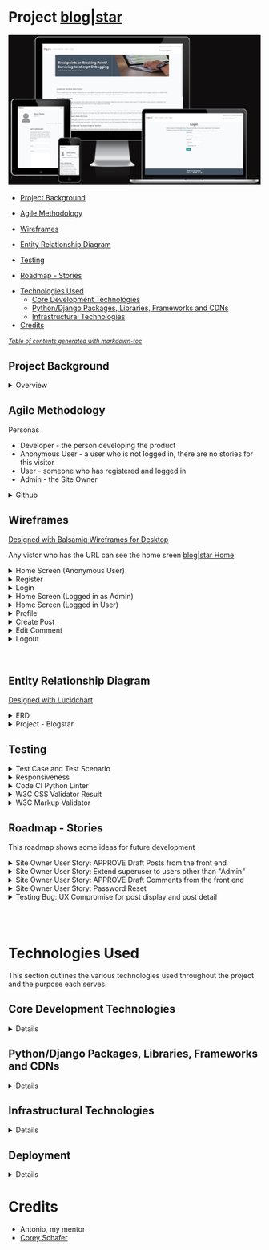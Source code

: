 # Project [blog|star](https://blogstar-fa4e79f10910.herokuapp.com/) 

![alt text](.ReadMe_Docs/images/am-i-responsive.png)


  * [Project Background](#project-background)
  * [Agile Methodology](#agile-methodology)
  
  * [Wireframes](#wireframes)
  * [Entity Relationship Diagram](#entity-relationship-diagram)
  * [Testing](#testing)
  * [Roadmap - Stories](#roadmap---stories)
- [Technologies Used](#technologies-used)
  * [Core Development Technologies](#core-development-technologies)
  * [Python/Django Packages, Libraries, Frameworks and CDNs](#python-django-packages--libraries--frameworks-and-cdns)
  * [Infrastructural Technologies](#infrastructural-technologies)
- [Credits](#credits)

<small><i><a href='http://ecotrust-canada.github.io/markdown-toc/'>Table of contents generated with markdown-toc</a></i></small>




## Project Background

<details>

<summary>Overview</summary>

- This Django web development project is an extension of Code Institute, "I Think Therefore I Blog". 
- Unfortunately, for 95% of my development time, I confused, create a custom *model* with creating a custom *app*.  So at the 12<sup>th</sup> hour, I had to create a custom model: **Category**.  I integrated this into the masthead of each post and made it a mandatory dropdown selection for all posts.


- The original concept was to create Posts on the backend and allow registered users to create and delete comments on the frontend.  These comments were subject to approval of the site owner.  
- I have given the User the ability to have a Profile Page so they can add/change their Profile Picture, their Username, Email, First Name and Last Name.
	- This required me to add signals.py in the users app.  users.models.profile is a ManyToMany table and connects the django model User to the Cloudinary model CloudinaryField.  When the user adds a picture to their profile, the signal makes an entry in Profile.  Otherwise, when a user changed their profile picture, the Admin would have to connect their picture to their profile manually.

- Their Profile Page consolidates the Posts that they liked and gives them ability to Edit/Delete the comments that they've submitted and UNLIKE Liked Posts
- Users can also [submit a Post](https://blogstar-fa4e79f10910.herokuapp.com/create/) of their own, making it more community driven
- To demonstrate frontend CRUD I extended the Comment Edit/Delete to User Posts.  
- I have also included a Category feature which allows Users to categorise their Posts.  This feature needs further development in order to produce more meaniingful reports or summaries
- From an Admin perspective, when the Admin is logged in, they have the ability to use a URL to login to [djangos Admin feature](https://blogstar-fa4e79f10910.herokuapp.com/admin/).  The Admin retains full control over User Comments and User Posts as they need to be Approved by Admin before User contributions are published on the site for visitors and other Users.  Likes are not controlled by the Admin

## Personas

1. Anonymous - Not Registerd or Registered but not Logged In
1. User - Registered AND Logged In
1. django superuser - Registered AND Logged In as Admin with password ![alt text](.ReadMe_Docs/images/image-4.png)

### Original Persona Capabilities
1. Anonymous people can: 
    - [Read the site](https://blogstar-fa4e79f10910.herokuapp.com/) 
    - [Register](https://blogstar-fa4e79f10910.herokuapp.com/register/)
    - [Collaborate](https://blogstar-fa4e79f10910.herokuapp.com/about/)

1. User:
- In addition to the Anonymous capabilities they can:
    1. [Login](https://blogstar-fa4e79f10910.herokuapp.com/accounts/login/)
    1. [Logout](https://blogstar-fa4e79f10910.herokuapp.com/accounts/logout/)
    1. Like/Unlike a Post
    ![Like](https://github.com/DMASCoreDeclan/PRD-PP4-Blog/blob/main/.ReadMe_Docs/images/like.png)
    1. Edit/Delete their own Comment(s)

3. django superuser (Admin):
- In addition to the User capabilities they can:
    1. Use django backend /admin

### New Persona Capabilities
1. Anonymous: 
    1. no changes

1. User:
- I added a [CREATE](https://blogstar-fa4e79f10910.herokuapp.com/create/) page and a [PROFILE](https://blogstar-fa4e79f10910.herokuapp.com/register/profile/) page.
    - In the CREATE page, Users can:
    - Create a post with a Title*, Category*, Image, Content* and Excerpt 
    - Upon submittal of a post they get a "Post created!" success message and are redirected to the post_detail of the post they created.
    - The post is written to the Post Model with the username, slug, and status of *draft*.  Just like the original, the Admin must approve it so that he retains control of the content of the site while allowing Users the opportunity for greater participation.  
    - Once a Post is PUBLISHED, the User who created it can no longer Like, instead they can Delete/Edit their post  
    - In the Profile page users can now:
        1. Create/Update their: Username, Email, FirstName, LastName and profile picture
        1. View a list of Posts that they have Liked and can Unlike
        1. Update/Delete/View a list of Posts that they have submitted for approval
        1. Update/Delete/View a list of Posts that have been approved
        1. Update/Delete/View a list of Comments that they have submitted for approval
        1. Update/Delete/View a list of Comments that have been approved        
3. django superuser (Admin):
    - The django create superuser is: Admin and the password is: ![Pa55w0rd](https://github.com/DMASCoreDeclan/PRD-PP4-Blog/blob/main/.ReadMe_Docs/images/image-4.png)
        1. For some of the features of the site you ***MUST*** login as Admin
            - I added an ADMIN link that brings you to /admin.
            - I wanted to add an APPROVE button to unapproved posts so that when logged in as Admin, posts could be approved on the frontend - a feature for the future!

</details>


## Agile Methodology

<summary>Personas</summary> 

- Developer - the person developing the product
- Anonymous User - a user who is not logged in, there are no stories for this visitor
- User - someone who has registered and logged in
- Admin - the Site Owner

</details>

<details>
<summary>Github</summary> 
Github was used for Planning, Recording and Sharing of all aspects of the project:

The [Project Elements:](https://github.com/users/DMASCoreDeclan/projects/20)
- [Code Repository](https://github.com/DMASCoreDeclan/PRD-PP4-Blog)
- [Version Control](https://github.com/DMASCoreDeclan/PRD-PP4-Blog) was used for version control of the code.  Regular [commits](https://github.com/DMASCoreDeclan/PRD-PP4-Blog/commits/main/) were created.  Where possible each commit was isolated to either a specific Issue but may have occassionally also included a minor change to some other part of the code
- [Milestones](https://github.com/users/DMASCoreDeclan/projects/20/views/3)
- [User Stories](https://github.com/users/DMASCoreDeclan/projects/20/views/10)
- [Kanban](https://github.com/users/DMASCoreDeclan/projects/20)
- [Labels](https://github.com/DMASCoreDeclan/PRD-PP4-Blog/labels)
- [Sizing](https://github.com/users/DMASCoreDeclan/projects/20/settings/fields/72230614) User Stories were sized using T-shirt sizing (XS, S, M, L, XL) 
- [MoSCow](https://github.com/users/DMASCoreDeclan/projects/20/views/7) Priorities are based on the MoSCoW method (Must have, Should have, Could have, Won't have)
</details>
</details>



## Wireframes
[Designed with Balsamiq Wireframes for Desktop](https://balsamiq.com/wireframes/desktop/)

Any vistor who has the URL can see the home sreen [blog|star Home](https://blogstar-fa4e79f10910.herokuapp.com/)

  <details>
  <summary>Home Screen (Anonymous User)</summary>  <img src=".ReadMe_Docs/images/wireframes/home-page.png">
  </details>

  <details>
  <summary>Register</summary>  <img src=".ReadMe_Docs/images/wireframes/register.png">
  </details>

  <details>
  <summary>Login</summary>  <img src=".ReadMe_Docs/images/wireframes/login.png">
  </details>

  <details>
  <summary> Home Screen (Logged in as Admin)</summary>  <img src=".ReadMe_Docs/images/wireframes/home-of-logged-in-admin.png">
  </details>

  <details>
  <summary> Home Screen (Logged in User)</summary>  <img src=".ReadMe_Docs/images/wireframes/home-of-logged-in-user.png">
  </details>

  <details>
  <summary>Profile</summary>  <img src=".ReadMe_Docs/images/wireframes/profile.png">
  </details>

  <details>
  <summary>Create Post</summary>  <img src=".ReadMe_Docs/images/wireframes/create.png">
  </details>

  <details>
  <summary>Edit Comment</summary>  <img src=".ReadMe_Docs/images/wireframes/edit-comment.png">
  </details>

  <details>
  <summary>Logout</summary>  <img src=".ReadMe_Docs/images/wireframes/logout.png">
  </details>

<br>
<br>

</details>
 
## Entity Relationship Diagram
[Designed with Lucidchart](https://www.lucidchart.com/pages/)

<details>
<summary>ERD</summary>  <img src=".ReadMe_Docs/images/pp4-erd.png">
</details>

<details>
<summary>Project - Blogstar</summary>

Blogstar is the django Project.  By default it uses SQLite but we're using PostgreSQL instead.

There are three apps within the project:

1. blog
1. about
1. users
1. external apps

<details>
<summary>App - blog</summary>

- `blog` models: `Post`, `Comment` and `Category`
- `blog` forms: `CommentForm`, `CategoryForm` and `PostForm`
- `blog` views: `PostList`, `PostLike`, `PostCreate`, 
- `blog` pages: `index.html`, `post_detail.html`, `edit_comment.html` and `post_create.html`

</details>

<details>
<summary>App - about</summary>

- `about` models:  `About` and `CollaborateRequest`
- `about` forms: `CollaborateForm`
- `about` views: `about_me`
- `about` pages: `about.html`

</details>

<details>
<summary>App - users</summary>

- `users` models: `Profile`.
- `users` forms: `UserRegisterForm`, `UserUpdateForm` and `ProfileUpdateForm`
- `users` views: `register`, `profile`, `comment_delete`, `register`, `register`, `register`, `register`
- `users` pages: ``

</details>

<details>
<summary>external - alauth, cloudinary </summary>

- There is one model in `users` called `Profile`.

</details>

</details>

## Testing

<details>

<summary>Test Case and Test Scenario</summary>

- All testing is manual.
- I logged into every URL and every Form as an Anonymous User, a User and as Admin.  After each action, I checked the console, and where appropriate, I checked the databae in /admin, to ensure the backend did as expected.  
- I performed [Test Case and Test Scenario testing](https://github.com/DMASCoreDeclan/PRD-PP4-Blog/tree/main/.ReadMe_Docs/BUG_REPORT.md) tests on Chrome.
- All bugs were [recorded](https://github.com/DMASCoreDeclan/PRD-PP4-Blog/tree/main/.ReadMe_Docs/BUG_REPORT.md) but divided into two types: 
	1. **Easy** to fix, misspellings or obvious ommissions, in .html/.py/.js/.css.  These were recorded, fixed on the fly and captured in a dedicated commit
	1. **Substantial** and may or may not be fixed.  These have a [Bug Issue in Github](https://github.com/users/DMASCoreDeclan/projects/20/views/13)

</details>


<details>

<summary>Responsiveness</summary>
- The website was viewed on a variety of devices such as Desktop, Laptop, iPhone 8, iPhone 11, iPad, and Androids to ensure responsiveness on various screen sizes. The website performed as intended. The responsive design was also checked using Chrome developer tools across multiple devices with structural integrity holding for the various sizes.

- [Am I responsive](https://ui.dev/amiresponsive?url=https://8000-dmascoredecl-prdpp4blog-8pcr8te1zt6.ws-eu108.gitpod.io/)
- [Responsinator](http://www.responsinator.com/?url=https%3A%2F%2F8000-dmascoredecl-prdpp4blog-8pcr8te1zt6.ws-eu108.gitpod.io%2F)

</details>


<details>

<summary>Code CI Python Linter</summary>


- [users.views.py ](https://github.com/DMASCoreDeclan/PRD-PP4-Blog/blob/main/.ReadMe_Docs/images/python-linter-for-user-views.png)
- [blog.views.py ](https://github.com/DMASCoreDeclan/PRD-PP4-Blog/tree/main/.ReadMe_Docs/images/python-linter-for-blog-views.png)
- [about.views.py ](https://github.com/DMASCoreDeclan/PRD-PP4-Blog/tree/main/.ReadMe_Docs/images/python-linter-for-settings.png) - I'm not fixing these, these are django inserted
- [users.views.py ](https://github.com/DMASCoreDeclan/PRD-PP4-Blog/tree/main/.ReadMe_Docs/images/python-linter-for-about-views.png)

</details>


<details>

<summary>W3C CSS Validator Result</summary>

No errors were returned when passing through the official W3C CSS Validator 

[W3C CSS Validator Results](https://jigsaw.w3.org/css-validator/validator?uri=https%3A%2F%2Fblogstar-fa4e79f10910.herokuapp.com%2F&profile=css3svg&usermedium=all&warning=1&vextwarning=&lang=en)

[There is one commented CSS, its left for the Developer to easily decide which their preference is before the future development is made around UX](https://github.com/DMASCoreDeclan/PRD-PP4-Blog/issues/47)

</details>


<details>

<summary>W3C Markup Validator</summary>

Positive validation from Nu Html Checker

- [Home](https://validator.w3.org/nu/?showsource=yes&doc=https%3A%2F%2Fblogstar-fa4e79f10910.herokuapp.com%2F#l303c12)
- [Create](https://validator.w3.org/nu/?showsource=yes&doc=https%3A%2F%2Fblogstar-fa4e79f10910.herokuapp.com%2Fcreate%2F#l303c12)
- [Profile](https://validator.w3.org/nu/?showsource=yes&doc=https%3A%2F%2Fblogstar-fa4e79f10910.herokuapp.com%2Fregister%2Fprofile%2F#l121c65)
- [About](https://validator.w3.org/nu/?showsource=yes&doc=https%3A%2F%2Fblogstar-fa4e79f10910.herokuapp.com%2Fabout%2F#l121c65)
- [Register](https://validator.w3.org/nu/?showsource=yes&doc=https%3A%2F%2Fblogstar-fa4e79f10910.herokuapp.com%2Fregister%2F#l121c65)
- [Login](https://validator.w3.org/nu/?showsource=yes&doc=https%3A%2F%2Fblogstar-fa4e79f10910.herokuapp.com%2Faccounts%2Flogin%2F#l121c65)
- [Logout](https://validator.w3.org/nu/?showsource=yes&doc=https%3A%2F%2Fblogstar-fa4e79f10910.herokuapp.com%2Faccounts%2Flogout%2F#l303c12)


</details>


## Roadmap - Stories

This roadmap shows some ideas for future development

<details>
<summary>Site Owner User Story: APPROVE Draft Posts from the front end</summary>

[Site Owner User Story: APPROVE Draft Posts from the front end](https://github.com/DMASCoreDeclan/PRD-PP4-Blog/issues/37)

</details>

<details>
<summary>Site Owner User Story: Extend superuser to users other than "Admin"</summary>

[Site Owner User Story: Extend superuser to users other than "Admin"](https://github.com/DMASCoreDeclan/PRD-PP4-Blog/issues/38)

</details>

<details>
<summary>Site Owner User Story: APPROVE Draft Comments from the front end</summary>

[Site Owner User Story: APPROVE Draft Comments from the front end](https://github.com/DMASCoreDeclan/PRD-PP4-Blog/issues/39)

</details>

<details>
<summary>Site Owner User Story: Password Reset</summary>

[Site Owner User Story: Password Reset](https://github.com/DMASCoreDeclan/PRD-PP4-Blog/issues/40)

</details>

<details>
<summary>Testing Bug: UX Compromise for post display and post detail</summary>

[Testing Bug: UX Compromise for post display and post detail](https://github.com/DMASCoreDeclan/PRD-PP4-Blog/issues/47)

</details>

<br><br>

# Technologies Used

This section outlines the various technologies used throughout the project and the purpose each serves.

## Core Development Technologies

<details>

- [Django](https://www.djangoproject.com/) used as a full-stack framwork for developing the app.
- [JavaScript](https://www.ecma-international.org/publications-and-standards/standards/ecma-262/) used for client-side interaction and validation.
- [HTML](https://html.spec.whatwg.org/)/[CSS](https://www.w3.org/Style/CSS/Overview.en.html) + [Django Template Language](https://docs.djangoproject.com/en/4.2/ref/templates/language/) used for building out site pages.

</details>

## Python/Django Packages, Libraries, Frameworks and CDNs

<details>

- [cloudinary](https://pypi.org/project/django-cloudinary-storage/) - Django Cloudinary Storage is a Django package that facilitates integration with Cloudinary by implementing Django Storage API. You can use Cloudinary for both media and static file
- [crispy-bootstrap5](https://django-crispy-forms.readthedocs.io/en/latest/) - Django-crispy-forms provides you with a |crispy filter and {% crispy %} tag that will let you control the rendering behavior of your Django forms in a very elegant and DRY way
- [dj-database-url](https://pypi.org/project/dj-database-url/) - This simple Django utility allows you to utilize the 12factor inspired DATABASE_URL environment variable to configure your Django application.
- [dj3-cloudinary-storage](https://pypi.org/project/dj3-cloudinary-storage/) - Django Cloudinary Storage is a Django package that facilitates integration with Cloudinary by implementing Django Storage API
- [django-allauth](https://docs.allauth.org/en/latest/) - A fully integrated Django authentication app that allows for both local and social authentication, with flows that just work, beautifully!
- [django-crispy-forms](https://django-crispy-forms.readthedocs.io/en/latest/) - Django-crispy-forms provides you with a |crispy filter and {% crispy %} tag that will let you control the rendering behavior of your Django forms in a very elegant and DRY way
- [django-summernote](https://pypi.org/project/django-summernote/) - Summernote is a JavaScript library that helps you create WYSIWYG editors online.
- [gunicorn](https://gunicorn.org/) - Gunicorn 'Green Unicorn' is a Python WSGI HTTP Server for UNIX
- [oauthlib](https://pypi.org/project/oauthlib/) - A generic, spec-compliant, thorough implementation of the OAuth request-signing logic
- [psycopg2](https://pypi.org/project/psycopg2/) - Psycopg is the most popular PostgreSQL database adapter for the Python programming language
- [PyJWT](https://pyjwt.readthedocs.io/) - Python library which allows you to encode and decode JSON Web Tokens (JWT)
- [FavIcon](https://favicon.io/) - Quickly generate your favicon from text, image, or choose from hundreds of emoji
- [Google Fonts](https://fonts.google.com/) - High-quality google fonts to use on your web site.
- [Font Awesome](https://fontawesome.com/) - Font Awesome is the Internet's icon library and toolkit, used by millions of designers, developers, and content creators
- [Bootstrap 5](https://getbootstrap.com/docs/5.0/getting-started/introduction/) - Get started with Bootstrap, the world’s most popular framework for building responsive, mobile-first sites
- [Tables Generator](https://www.tablesgenerator.com/markdown_tables) - [About](https://www.tablesgenerator.com/about)


</details>

## Infrastructural Technologies

<details>

- [PostgreSQL](https://www.postgresql.org/docs/12/) Current version provided by [Code Institute PostgresSQL](https://dbs.ci-dbs.net/)   (Originally on [ElephantSQL](https://www.elephantsql.com/) until v12 became unavailable.)  
- [Heroku](https://www.heroku.com/) - used for hosting the application.
- [Cloudinary](https://cloudinary.com/) - used for storing static files and media files.

</details>

## Deployment

<details>

### Local Deployment  
1. [Clone the repository from GitHub](https://github.com/DMASCoreDeclan/PRD-PP4-Blog) by clicking the "Code" button and copying the URL.
2. Open your preferred IDE and open a terminal session in the directory you want to clone the repository to.
3. Type `git clone` followed by the URL you copied in step 1 and press enter.
4. Install the required dependencies by typing `pip install -r requirements.txt` in the terminal.
5. Note: The project is setup to use environment variables. You will need to set these up in your local environment. See [Environment Variables](env_sample.py) for more information.
6. Connect your database of choice and run the migrations by typing `python manage.py migrate` in the terminal.
7. Create a superuser by typing `python manage.py createsuperuser` in the terminal and following the prompts.  YOU MUST create a superuser called "Admin" to have the frontend features
8. Optional: Load blog articles `python manage.py loaddata fixtures/posts.json`.
9. Run the app by typing `python manage.py runserver` in the terminal and opening the URL in your browser.

#### Heroku Deployment
1. Login to the Heroku dashboard and create a new app.
2. Connect your GitHub repository to your Heroku app.
3. In the Settings tab, ensure that the Python Buildpack is added.  [sample](.ReadMe_Docs/images/heroku-config-vars.png)
4. Set environment variables in the Config Vars section of the Settings tab.
5. In the Deploy tab, enable automatic deploys from your GitHub repository.
6. Click the "Deploy Branch" button to deploy the app.
7. Once the app has been deployed, click the "Open App" button to view the app.


####  Environment Variables
- For local deployment, you will need to create a `.env` file in the root directory of the project and set the environment variables in this file.
- For Heroku deployment, you will need to set the environment variables through the Heroku CLI or through the Heroku dashboard under 'Config Vars'.
- You need to define the following variables:
  - If using a Postgres database:
    - `DATABASE_URL` - the URL for your Postgres database.
    - `CLOUDINARY_URL` - the URL for Cloudinary
  - Django settings:
    - `SECRET_KEY` - the secret key for your Django project.

</details>


# Credits
- Antonio, my mentor 
- [Corey Schafer](https://www.youtube.com/watch?v=q4jPR-M0TAQ&list=PL-osiE80TeTtoQCKZ03TU5fNfx2UY6U4p&index=6)